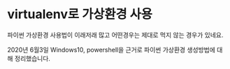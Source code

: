 # virtualenv로 가상환경 사용

파이썬 가상환경 사용법이 이래저래 많고 어떤경우는 제대로 먹지 않는 경우가 있네요. 

2020년 6월3일 Windows10, powershell을 근거로 파이썬 가상환경 생성방법에 대해 정리했습니다. 

